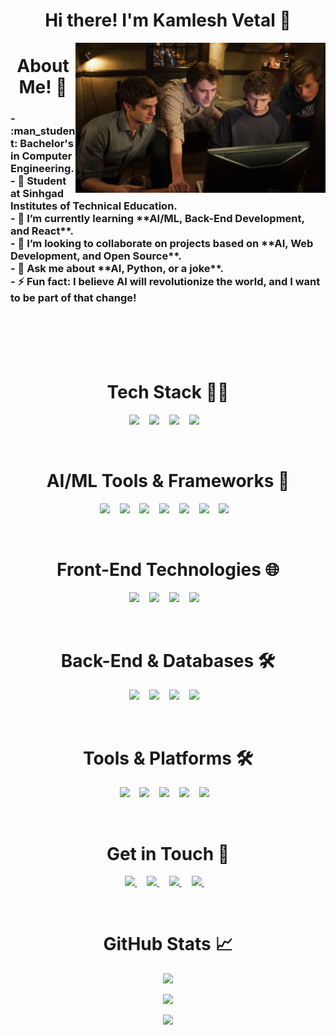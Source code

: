 
<h1 align="center">Hi there! I'm Kamlesh Vetal 👋 </h1>

<img class="fit-picture" align="right"
     width="400" height="240"
     src="images/grinding.jpg">

<h1 align="center">About Me! 🚀</h1>

<h3>
- :man_student: Bachelor's in Computer Engineering.<br />
- 🔭 Student at Sinhgad Institutes of Technical Education.<br /> 
- 🌱 I’m currently learning **AI/ML, Back-End Development, and React**.<br />
- 👯 I’m looking to collaborate on projects based on **AI, Web Development, and Open Source**.<br />
- 💬 Ask me about **AI, Python, or a joke**.<br />
- ⚡ Fun fact: I believe AI will revolutionize the world, and I want to be part of that change!<br />
</h3>

<br />
<br />
<br />
<br />

<h1 align="center">Tech Stack 👩‍💻</h1>

<p align="center">
  <img src="https://img.shields.io/badge/python-3670A0?style=for-the-badge&logo=python&logoColor=ffdd54" />&nbsp;&nbsp;&nbsp;
  <img src="https://img.shields.io/badge/javascript-%23323330.svg?style=for-the-badge&logo=javascript&logoColor=%23F7DF1E" />&nbsp;&nbsp;&nbsp;
  <img src="https://img.shields.io/badge/c-%2300599C.svg?style=for-the-badge&logo=c&logoColor=white" />&nbsp;&nbsp;&nbsp;
  <img src="https://img.shields.io/badge/c++-%2300599C.svg?style=for-the-badge&logo=c%2B%2B&logoColor=white" />&nbsp;&nbsp;&nbsp;
</p>

<br />

<h1 align="center">AI/ML Tools & Frameworks 🤖</h1>

<p align="center">
  <img src="https://img.shields.io/badge/TensorFlow-FF6F00?style=for-the-badge&logo=tensorflow&logoColor=white" />&nbsp;&nbsp;&nbsp;
  <img src="https://img.shields.io/badge/PyTorch-EE4C2C?style=for-the-badge&logo=pytorch&logoColor=white" />&nbsp;&nbsp;&nbsp;
  <img src="https://img.shields.io/badge/Keras-D00000?style=for-the-badge&logo=keras&logoColor=white" />&nbsp;&nbsp;&nbsp;
  <img src="https://img.shields.io/badge/OpenAI-412991?style=for-the-badge&logo=openai&logoColor=white" />&nbsp;&nbsp;&nbsp;
  <img src="https://img.shields.io/badge/scikit_learn-F7931E?style=for-the-badge&logo=scikit-learn&logoColor=white" />&nbsp;&nbsp;&nbsp;
  <img src="https://img.shields.io/badge/Pandas-2C2D72?style=for-the-badge&logo=pandas&logoColor=white" />&nbsp;&nbsp;&nbsp;
  <img src="https://img.shields.io/badge/Numpy-013243?style=for-the-badge&logo=numpy&logoColor=white" />&nbsp;&nbsp;&nbsp;
</p>

<br />

<h1 align="center">Front-End Technologies 🌐</h1>

<p align="center">
  <img src="https://img.shields.io/badge/html5-%23E34F26.svg?style=for-the-badge&logo=html5&logoColor=white" />&nbsp;&nbsp;&nbsp;
  <img src="https://img.shields.io/badge/css3-%231572B6.svg?style=for-the-badge&logo=css3&logoColor=white" />&nbsp;&nbsp;&nbsp;
  <img src="https://img.shields.io/badge/react-%2320232a.svg?style=for-the-badge&logo=react&logoColor=%2361DAFB" />&nbsp;&nbsp;&nbsp;
  <img src="https://img.shields.io/badge/bootstrap-%23563D7C.svg?style=for-the-badge&logo=bootstrap&logoColor=white" />&nbsp;&nbsp;&nbsp;
</p>

<br />

<h1 align="center">Back-End & Databases 🛠️</h1>

<p align="center">
  <img src="https://img.shields.io/badge/node.js-6DA55F?style=for-the-badge&logo=node.js&logoColor=white" />&nbsp;&nbsp;&nbsp;
  <img src="https://img.shields.io/badge/express.js-%23404d59.svg?style=for-the-badge&logo=express&logoColor=%2361DAFB" />&nbsp;&nbsp;&nbsp;
  <img src="https://img.shields.io/badge/mysql-%2300f.svg?style=for-the-badge&logo=mysql&logoColor=white" />&nbsp;&nbsp;&nbsp;
  <img src="https://img.shields.io/badge/MongoDB-%234ea94b.svg?style=for-the-badge&logo=mongodb&logoColor=white" />&nbsp;&nbsp;&nbsp;
</p>

<br />

<h1 align="center">Tools & Platforms 🛠️</h1>

<p align="center">
  <img src="https://img.shields.io/badge/GitHub-100000?style=for-the-badge&logo=github&logoColor=white" />&nbsp;&nbsp;&nbsp;
  <img src="https://img.shields.io/badge/Google_Cloud-4285F4?style=for-the-badge&logo=google-cloud&logoColor=white" />&nbsp;&nbsp;&nbsp;
  <img src="https://img.shields.io/badge/Colab-F9AB00?style=for-the-badge&logo=googlecolab&logoColor=white" />&nbsp;&nbsp;&nbsp;
  <img src="https://img.shields.io/badge/Jupyter-F37626?style=for-the-badge&logo=jupyter&logoColor=white" />&nbsp;&nbsp;&nbsp;
  <img src="https://img.shields.io/badge/VS_Code-007ACC?style=for-the-badge&logo=visual-studio-code&logoColor=white" />&nbsp;&nbsp;&nbsp;
</p>

<br />

<h1 align="center">Get in Touch 🤝</h1>

<p align="center">
  <a href="https://www.linkedin.com/in/kamlesh-vetal-8697901b2/">
    <img src="https://img.shields.io/badge/LinkedIn-0077B5?style=for-the-badge&logo=linkedin&logoColor=white" />
  </a>&nbsp;&nbsp;&nbsp;
  <a href="https://twitter.com/yourusername">
    <img src="https://img.shields.io/badge/Twitter-1DA1F2?style=for-the-badge&logo=twitter&logoColor=white" />
  </a>&nbsp;&nbsp;&nbsp;
  <a href="https://www.instagram.com/yourusername">
    <img src="https://img.shields.io/badge/Instagram-E4405F?style=for-the-badge&logo=instagram&logoColor=white" />
  </a>&nbsp;&nbsp;&nbsp;
  <a href="mailto:kamlesh_vetal@yahoo.com">
    <img src="https://img.shields.io/badge/Gmail-D14836?style=for-the-badge&logo=gmail&logoColor=white" />
  </a>&nbsp;&nbsp;&nbsp;
</p>

<br />

<h1 align="center">GitHub Stats 📈</h1>

<p align="center">
  <img src="https://github-readme-stats.vercel.app/api?username=kamlesh5813&show_icons=true&theme=dark" />
</p>

<p align="center">
  <img src="https://github-readme-stats.vercel.app/api/top-langs/?username=kamlesh5813&layout=compact&theme=dark" />
</p>

<p align="center">
  <img src="https://komarev.com/ghpvc/?username=kamlesh5813&label=PROFILE+VIEWS&style=flat-square&color=blue" />
</p>

